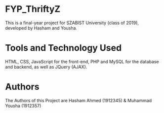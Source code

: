 # FYP_ThriftyZ
This is a final-year project for SZABIST University (class of 2019), developed by Hasham and Yousha.

# Tools and Technology Used
HTML, CSS, JavaScript for the front-end, PHP and MySQL for the database and backend, as well as JQuery (AJAX).

# Authors
The Authors of this Project are Hasham Ahmed (1912345) & Muhammad Yousha (1912357)
